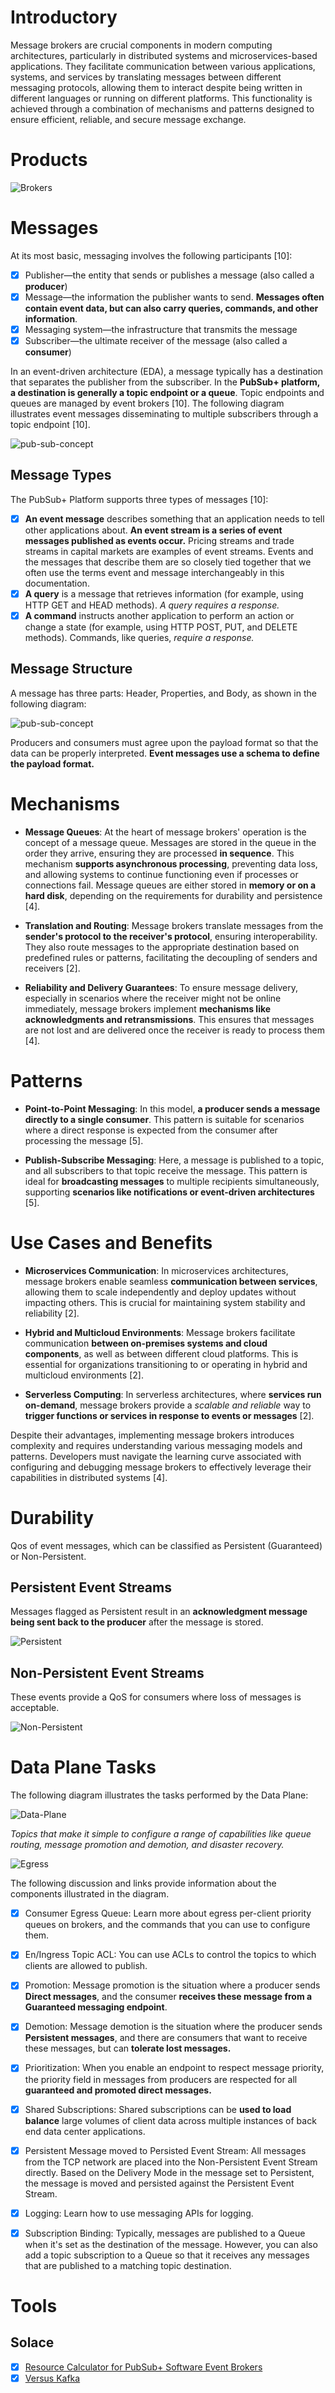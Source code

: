 # Introductory 

Message brokers are crucial components in modern computing architectures, particularly in distributed systems and microservices-based applications. They facilitate communication between various applications, systems, and services by translating messages between different messaging protocols, allowing them to interact despite being written in different languages or running on different platforms. This functionality is achieved through a combination of mechanisms and patterns designed to ensure efficient, reliable, and secure message exchange.

# Products

![Brokers](./assets/images/brokers.png)

# Messages
At its most basic, messaging involves the following participants [10]:

- [x] Publisher—the entity that sends or publishes a message (also called a **producer**)
- [x] Message—the information the publisher wants to send. **Messages often contain event data, but can also carry queries, commands, and other information**.
- [x] Messaging system—the infrastructure that transmits the message
- [x] Subscriber—the ultimate receiver of the message (also called a **consumer**)

In an event-driven architecture (EDA), a message typically has a destination that separates the publisher from the subscriber. In the **PubSub+ platform, a destination is generally a topic endpoint or a queue**. Topic endpoints and queues are managed by event brokers [10].
The following diagram illustrates event messages disseminating to multiple subscribers through a topic endpoint [10].

![pub-sub-concept](./assets/images/pub-sub-concept.png)

## Message Types

The PubSub+ Platform supports three types of messages [10]:

- [x] **An event message** describes something that an application needs to tell other applications about. **An event stream is a series of event messages published as events occur.** Pricing streams and trade streams in capital markets are examples of event streams. Events and the messages that describe them are so closely tied together that we often use the terms event and message interchangeably in this documentation.
- [x] **A query** is a message that retrieves information (for example, using HTTP GET and HEAD methods). *A query requires a response.*
- [x] **A command** instructs another application to perform an action or change a state (for example, using HTTP POST, PUT, and DELETE methods). Commands, like queries, *require a response.*

## Message Structure

A message has three parts: Header, Properties, and Body, as shown in the following diagram:

![pub-sub-concept](./assets/images/event-msg-properties.png)

Producers and consumers must agree upon the payload format so that the data can be properly interpreted. **Event messages use a schema to define the payload format.** 

# Mechanisms

- **Message Queues**: At the heart of message brokers' operation is the concept of a message queue. Messages are stored in the queue in the order they arrive, ensuring they are processed **in sequence**. This mechanism **supports asynchronous processing**, preventing data loss, and allowing systems to continue functioning even if processes or connections fail. Message queues are either stored in **memory or on a hard disk**, depending on the requirements for durability and persistence [4].

- **Translation and Routing**: Message brokers translate messages from the **sender's protocol to the receiver's protocol**, ensuring interoperability. They also route messages to the appropriate destination based on predefined rules or patterns, facilitating the decoupling of senders and receivers [2].

- **Reliability and Delivery Guarantees**: To ensure message delivery, especially in scenarios where the receiver might not be online immediately, message brokers implement **mechanisms like acknowledgments and retransmissions**. This ensures that messages are not lost and are delivered once the receiver is ready to process them [4].

# Patterns

- **Point-to-Point Messaging**: In this model, **a producer sends a message directly to a single consumer**. This pattern is suitable for scenarios where a direct response is expected from the consumer after processing the message [5].

- **Publish-Subscribe Messaging**: Here, a message is published to a topic, and all subscribers to that topic receive the message. This pattern is ideal for **broadcasting messages** to multiple recipients simultaneously, supporting **scenarios like notifications or event-driven architectures** [5].

# Use Cases and Benefits

- **Microservices Communication**: In microservices architectures, message brokers enable seamless **communication between services**, allowing them to scale independently and deploy updates without impacting others. This is crucial for maintaining system stability and reliability [2].

- **Hybrid and Multicloud Environments**: Message brokers facilitate communication **between on-premises systems and cloud components**, as well as between different cloud platforms. This is essential for organizations transitioning to or operating in hybrid and multicloud environments [2].

- **Serverless Computing**: In serverless architectures, where **services run on-demand**, message brokers provide a *scalable and reliable* way to **trigger functions or services in response to events or messages** [2].

Despite their advantages, implementing message brokers introduces complexity and requires understanding various messaging models and patterns. Developers must navigate the learning curve associated with configuring and debugging message brokers to effectively leverage their capabilities in distributed systems [4].

# Durability

Qos of event messages, which can be classified as Persistent (Guaranteed) or Non-Persistent.

## Persistent Event Streams

Messages flagged as Persistent result in an **acknowledgment message being sent back to the producer** after the message is stored. 

![Persistent](./assets/images/persist.png)

## Non-Persistent Event Streams

These events provide a QoS for consumers where loss of messages is acceptable. 

![Non-Persistent](./assets/images/non-persistent.png)

# Data Plane Tasks

The following diagram illustrates the tasks performed by the Data Plane:

![Data-Plane](./assets/images/data-plane.png)

*Topics that make it simple to configure a range of capabilities like queue routing, message promotion and demotion, and disaster recovery.*

![Egress](./assets/images/egress.png)

The following discussion and links provide information about the components illustrated in the diagram.

- [x] Consumer Egress Queue: Learn more about egress per-client priority queues on brokers, and the commands that you can use to configure them.

- [x] En/Ingress Topic ACL: You can use ACLs to control the topics to which clients are allowed to publish.

- [x] Promotion: Message promotion is the situation where a producer sends **Direct messages**, and the consumer **receives these message from a Guaranteed messaging endpoint**.

- [x] Demotion: Message demotion is the situation where the producer sends **Persistent messages**, and there are consumers that want to receive these messages, but can **tolerate lost messages.**

- [x] Prioritization: When you enable an endpoint to respect message priority, the priority field in messages from producers are respected for all **guaranteed and promoted direct messages.**

- [x] Shared Subscriptions: Shared subscriptions can be **used to load balance** large volumes of client data across multiple instances of back end data center applications.

- [x] Persistent Message moved to Persisted Event Stream: All messages from the TCP network are placed into the Non-Persistent Event Stream directly. Based on the Delivery Mode in the message set to Persistent, the message is moved and persisted against the Persistent Event Stream.

- [x] Logging: Learn how to use messaging APIs for logging.

- [x] Subscription Binding: Typically, messages are published to a Queue when it's set as the destination of the message. However, you can also add a topic subscription to a Queue so that it receives any messages that are published to a matching topic destination.

# Tools
## Solace

- [x] [Resource Calculator for PubSub+ Software Event Brokers](https://docs.solace.com/Admin-Ref/Resource-Calculator/pubsubplus-resource-calculator.html)
- [x] [Versus Kafka](https://solace.com/differences/kafka/)